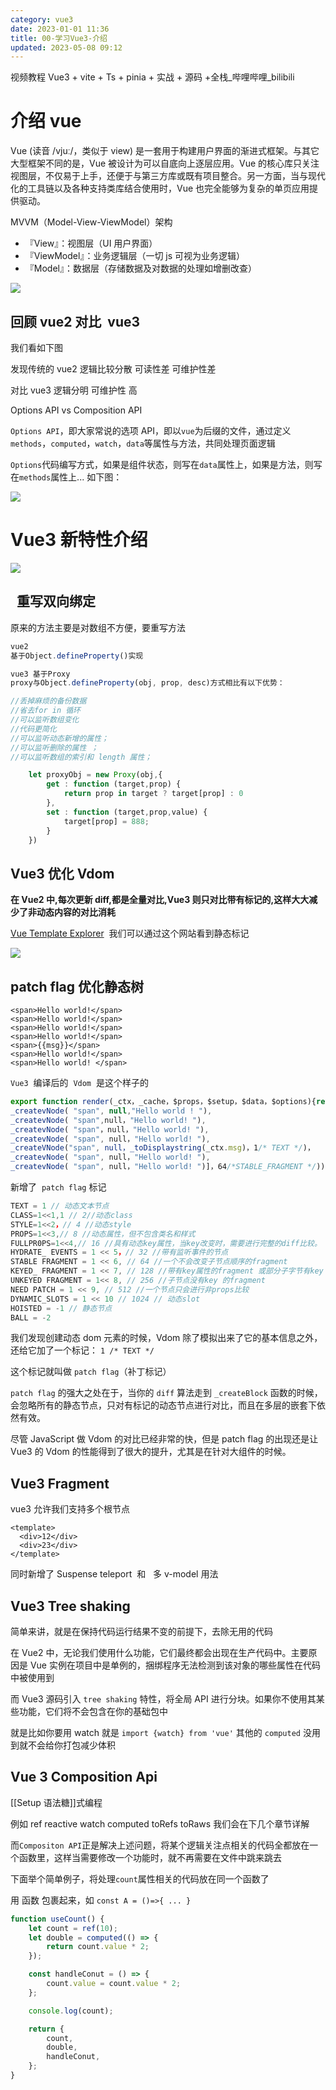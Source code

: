 ```yaml
---
category: vue3
date: 2023-01-01 11:36
title: 00-学习Vue3-介绍
updated: 2023-05-08 09:12
---
```


视频教程 Vue3 + vite + Ts + pinia + 实战 + 源码 +全栈_哔哩哔哩_bilibili

# 介绍 vue

Vue (读音 /vjuː/，类似于 view) 是一套用于构建用户界面的渐进式框架。与其它大型框架不同的是，Vue 被设计为可以自底向上逐层应用。Vue 的核心库只关注视图层，不仅易于上手，还便于与第三方库或既有项目整合。另一方面，当与现代化的工具链以及各种支持类库结合使用时，Vue 也完全能够为复杂的单页应用提供驱动。

MVVM（Model-View-ViewModel）架构

- 『View』：视图层（UI 用户界面）
- 『ViewModel』：业务逻辑层（一切 js 可视为业务逻辑）
- 『Model』：数据层（存储数据及对数据的处理如增删改查）

![](./_images/image-2023-02-21_16-37-37-916-00-学习Vue3-介绍.png)

## 回顾 vue2 对比  vue3 

我们看如下图

发现传统的 vue2 逻辑比较分散 可读性差 可维护性差

对比 vue3 逻辑分明 可维护性 高

Options API vs Composition API

`Options API`，即大家常说的选项 API，即以`vue`为后缀的文件，通过定义`methods`，`computed`，`watch`，`data`等属性与方法，共同处理页面逻辑

`Options`代码编写方式，如果是组件状态，则写在`data`属性上，如果是方法，则写在`methods`属性上...
如下图：

![](./_images/image-2023-01-01_11-48-31-002-学习Vue3.png)

# Vue3 新特性介绍

![](./_images/image-2023-01-01_11-42-35-691-学习Vue3.png)

##   重写双向绑定

原来的方法主要是对数组不方便，要重写方法

```ts
vue2
基于Object.defineProperty()实现

vue3 基于Proxy
proxy与Object.defineProperty(obj, prop, desc)方式相比有以下优势：

//丢掉麻烦的备份数据
//省去for in 循环
//可以监听数组变化
//代码更简化
//可以监听动态新增的属性；
//可以监听删除的属性 ；
//可以监听数组的索引和 length 属性；

    let proxyObj = new Proxy(obj,{
        get : function (target,prop) {
            return prop in target ? target[prop] : 0
        },
        set : function (target,prop,value) {
            target[prop] = 888;
        }
    })
```

## Vue3 优化 Vdom

**在 Vue2 中,每次更新 diff,都是全量对比,Vue3 则只对比带有标记的,这样大大减少了非动态内容的对比消耗**

[Vue Template Explorer](https://vue-next-template-explorer.netlify.app/ "Vue Template Explorer")  我们可以通过这个网站看到静态标记

![](./_images/image-2023-01-01_11-43-32-177-学习Vue3.png)

## patch flag 优化静态树

```vue
<span>Hello world!</span>
<span>Hello world!</span>
<span>Hello world!</span>
<span>Hello world!</span>
<span>{{msg}}</span>
<span>Hello world!</span>
<span>Hello world! </span>
```

`Vue3`  编译后的  `Vdom`  是这个样子的

```ts
export function render(_ctx，_cache，$props，$setup，$data，$options){return (_openBlock(),_createBlock(_Fragment,null，[
_createvNode( "span", null,"Hello world ! "),
_createvNode( "span",null，"Hello world! "),
_createvNode( "span"，null，"Hello world! "),
_createvNode( "span", null，"Hello world! "),
_createVNode("span", null，_toDisplaystring(_ctx.msg)，1/* TEXT */)，
_createvNode( "span", null，"Hello world! "),
_createvNode( "span", null，"Hello world! ")]，64/*STABLE_FRAGMENT */))
```

新增了  `patch flag` 标记

```ts
TEXT = 1 // 动态文本节点
CLASS=1<<1,1 // 2//动态class
STYLE=1<<2，// 4 //动态style
PROPS=1<<3,// 8 //动态属性，但不包含类名和样式
FULLPR0PS=1<<4,// 16 //具有动态key属性，当key改变时，需要进行完整的diff比较。
HYDRATE_ EVENTS = 1 << 5，// 32 //带有监听事件的节点
STABLE FRAGMENT = 1 << 6, // 64 //一个不会改变子节点顺序的fragment
KEYED_ FRAGMENT = 1 << 7, // 128 //带有key属性的fragment 或部分子字节有key
UNKEYED FRAGMENT = 1<< 8, // 256 //子节点没有key 的fragment
NEED PATCH = 1 << 9, // 512 //一个节点只会进行非props比较
DYNAMIC_SLOTS = 1 << 10 // 1024 // 动态slot
HOISTED = -1 // 静态节点
BALL = -2
```

我们发现创建动态 dom 元素的时候，Vdom 除了模拟出来了它的基本信息之外，还给它加了一个标记： `1 /* TEXT */`

这个标记就叫做 `patch flag`（补丁标记）

`patch flag` 的强大之处在于，当你的 `diff` 算法走到 `_createBlock` 函数的时候，会忽略所有的静态节点，只对有标记的动态节点进行对比，而且在多层的嵌套下依然有效。

尽管 JavaScript 做 Vdom 的对比已经非常的快，但是 patch flag 的出现还是让 Vue3 的 Vdom 的性能得到了很大的提升，尤其是在针对大组件的时候。

## Vue3 Fragment

vue3 允许我们支持多个根节点

```vue
<template>
  <div>12</div>
  <div>23</div>
</template>
```

同时新增了 Suspense teleport  和   多 v-model 用法

## Vue3 Tree shaking

简单来讲，就是在保持代码运行结果不变的前提下，去除无用的代码

在 Vue2 中，无论我们使用什么功能，它们最终都会出现在生产代码中。主要原因是 Vue 实例在项目中是单例的，捆绑程序无法检测到该对象的哪些属性在代码中被使用到

而 Vue3 源码引入 `tree shaking` 特性，将全局 API 进行分块。如果你不使用其某些功能，它们将不会包含在你的基础包中

就是比如你要用 watch 就是 `import {watch} from 'vue'` 其他的 `computed` 没用到就不会给你打包减少体积

## Vue 3 Composition Api

[[Setup 语法糖]]式编程

例如 ref reactive watch computed toRefs toRaws 我们会在下几个章节详解

而`Compositon API`正是解决上述问题，将某个逻辑关注点相关的代码全都放在一个函数里，这样当需要修改一个功能时，就不再需要在文件中跳来跳去

下面举个简单例子，将处理`count`属性相关的代码放在同一个函数了

用 函数 包裹起来，如 `const A = ()=>{ ... }`

```js
function useCount() {
    let count = ref(10);
    let double = computed(() => {
        return count.value * 2;
    });

    const handleConut = () => {
        count.value = count.value * 2;
    };

    console.log(count);

    return {
        count,
        double,
        handleConut,
    };
}
```